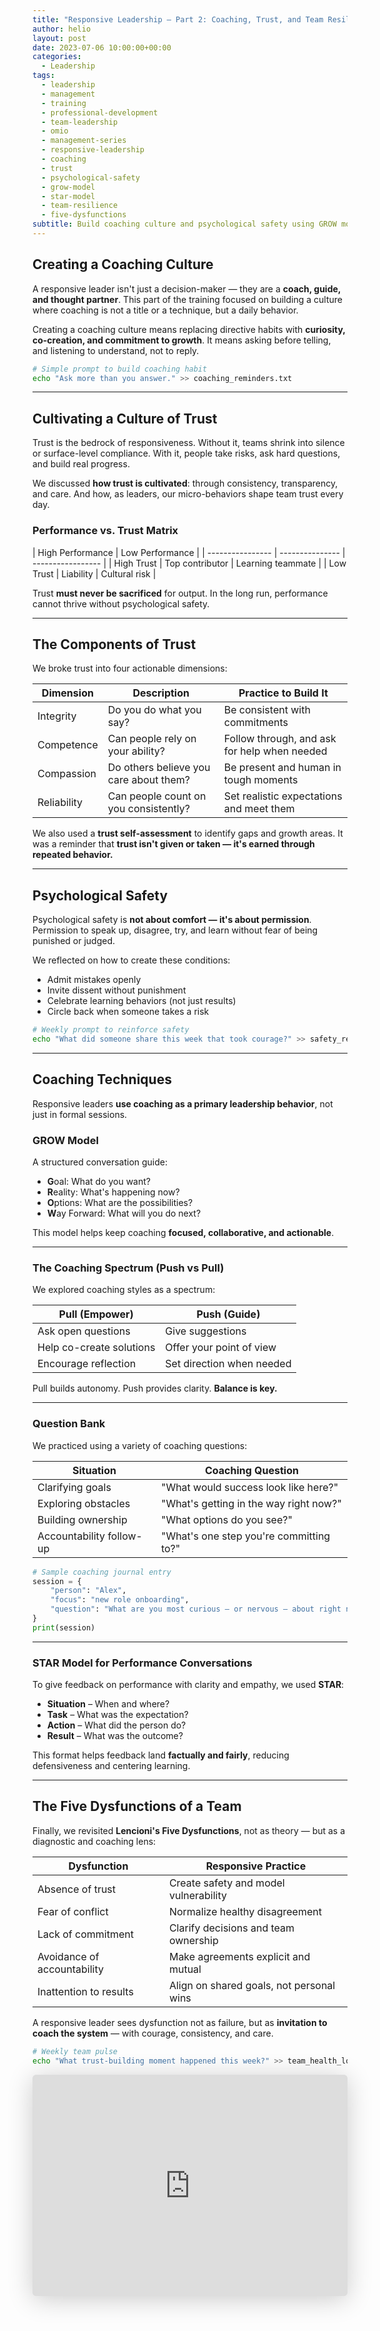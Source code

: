 ```yaml
---
title: "Responsive Leadership – Part 2: Coaching, Trust, and Team Resilience"
author: helio
layout: post
date: 2023-07-06 10:00:00+00:00
categories:
  - Leadership
tags:
  - leadership
  - management
  - training
  - professional-development
  - team-leadership
  - omio
  - management-series
  - responsive-leadership
  - coaching
  - trust
  - psychological-safety
  - grow-model
  - star-model
  - team-resilience
  - five-dysfunctions
subtitle: Build coaching culture and psychological safety using GROW model, trust frameworks, and structured feedback techniques that transform team dynamics
---
```


## Creating a Coaching Culture

A responsive leader isn't just a decision-maker — they are a **coach, guide, and thought partner**. This part of the training focused on building a culture where coaching is not a title or a technique, but a daily behavior.

Creating a coaching culture means replacing directive habits with **curiosity, co-creation, and commitment to growth**. It means asking before telling, and listening to understand, not to reply.

```bash
# Simple prompt to build coaching habit
echo "Ask more than you answer." >> coaching_reminders.txt
```

---

## Cultivating a Culture of Trust

Trust is the bedrock of responsiveness. Without it, teams shrink into silence or surface-level compliance. With it, people take risks, ask hard questions, and build real progress.

We discussed **how trust is cultivated**: through consistency, transparency, and care. And how, as leaders, our micro-behaviors shape team trust every day.

### Performance vs. Trust Matrix

| High Performance | Low Performance |
| ---------------- | --------------- | ----------------- |
| High Trust       | Top contributor | Learning teammate |
| Low Trust        | Liability       | Cultural risk     |

Trust **must never be sacrificed** for output. In the long run, performance cannot thrive without psychological safety.

---

## The Components of Trust

We broke trust into four actionable dimensions:

| Dimension   | Description                            | Practice to Build It                         |
| ----------- | -------------------------------------- | -------------------------------------------- |
| Integrity   | Do you do what you say?                | Be consistent with commitments               |
| Competence  | Can people rely on your ability?       | Follow through, and ask for help when needed |
| Compassion  | Do others believe you care about them? | Be present and human in tough moments        |
| Reliability | Can people count on you consistently?  | Set realistic expectations and meet them     |

We also used a **trust self-assessment** to identify gaps and growth areas. It was a reminder that **trust isn't given or taken — it's earned through repeated behavior.**

---

## Psychological Safety

Psychological safety is **not about comfort — it's about permission**. Permission to speak up, disagree, try, and learn without fear of being punished or judged.

We reflected on how to create these conditions:

- Admit mistakes openly
- Invite dissent without punishment
- Celebrate learning behaviors (not just results)
- Circle back when someone takes a risk

```bash
# Weekly prompt to reinforce safety
echo "What did someone share this week that took courage?" >> safety_reflections.txt
```

---

## Coaching Techniques

Responsive leaders **use coaching as a primary leadership behavior**, not just in formal sessions.

### GROW Model

A structured conversation guide:

- **G**oal: What do you want?
- **R**eality: What's happening now?
- **O**ptions: What are the possibilities?
- **W**ay Forward: What will you do next?

This model helps keep coaching **focused, collaborative, and actionable**.

---

### The Coaching Spectrum (Push vs Pull)

We explored coaching styles as a spectrum:

| Pull (Empower)           | Push (Guide)              |
| ------------------------ | ------------------------- |
| Ask open questions       | Give suggestions          |
| Help co-create solutions | Offer your point of view  |
| Encourage reflection     | Set direction when needed |

Pull builds autonomy. Push provides clarity. **Balance is key.**

---

### Question Bank

We practiced using a variety of coaching questions:

| Situation                | Coaching Question                       |
| ------------------------ | --------------------------------------- |
| Clarifying goals         | "What would success look like here?"    |
| Exploring obstacles      | "What's getting in the way right now?"  |
| Building ownership       | "What options do you see?"              |
| Accountability follow-up | "What's one step you're committing to?" |

```python
# Sample coaching journal entry
session = {
    "person": "Alex",
    "focus": "new role onboarding",
    "question": "What are you most curious — or nervous — about right now?"
}
print(session)
```

---

### STAR Model for Performance Conversations

To give feedback on performance with clarity and empathy, we used **STAR**:

- **Situation** – When and where?
- **Task** – What was the expectation?
- **Action** – What did the person do?
- **Result** – What was the outcome?

This format helps feedback land **factually and fairly**, reducing defensiveness and centering learning.

---

## The Five Dysfunctions of a Team

Finally, we revisited **Lencioni's Five Dysfunctions**, not as theory — but as a diagnostic and coaching lens:

| Dysfunction                 | Responsive Practice                      |
| --------------------------- | ---------------------------------------- |
| Absence of trust            | Create safety and model vulnerability    |
| Fear of conflict            | Normalize healthy disagreement           |
| Lack of commitment          | Clarify decisions and team ownership     |
| Avoidance of accountability | Make agreements explicit and mutual      |
| Inattention to results      | Align on shared goals, not personal wins |

A responsive leader sees dysfunction not as failure, but as **invitation to coach the system** — with courage, consistency, and care.

```bash
# Weekly team pulse
echo "What trust-building moment happened this week?" >> team_health_log.txt
```

<iframe class="speakerdeck-iframe" frameborder="0" src="https://speakerdeck.com/player/525cf6d9073f42f9b568c3881c951b9b?slide=9" title="Responsive Leadership" allowfullscreen="true" style="border: 0px; background: padding-box padding-box rgba(0, 0, 0, 0.1); margin: 0px; padding: 0px; border-radius: 6px; box-shadow: rgba(0, 0, 0, 0.2) 0px 5px 40px; width: 100%; height: auto; aspect-ratio: 560 / 394;" data-ratio="1.4213197969543148"></iframe>

